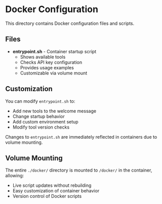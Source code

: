# Docker Configuration

This directory contains Docker configuration files and scripts.

## Files

- **entrypoint.sh** - Container startup script
  - Shows available tools
  - Checks API key configuration
  - Provides usage examples
  - Customizable via volume mount

## Customization

You can modify `entrypoint.sh` to:
- Add new tools to the welcome message
- Change startup behavior
- Add custom environment setup
- Modify tool version checks

Changes to `entrypoint.sh` are immediately reflected in containers due to volume mounting.

## Volume Mounting

The entire `./docker/` directory is mounted to `/docker/` in the container, allowing:
- Live script updates without rebuilding
- Easy customization of container behavior
- Version control of Docker scripts
